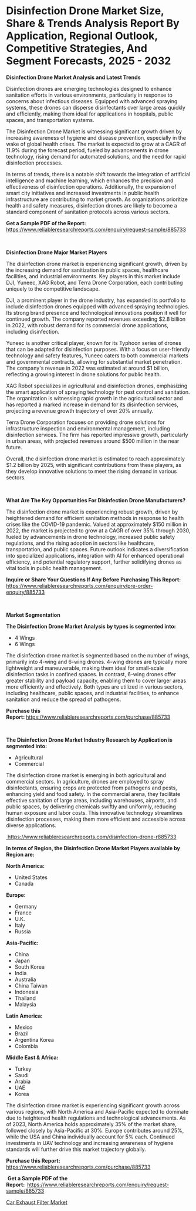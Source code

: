 <p><h1>Disinfection Drone Market Size, Share & Trends Analysis Report By Application, Regional Outlook, Competitive Strategies, And Segment Forecasts, 2025 - 2032</h1></p><p><strong>Disinfection Drone Market Analysis and Latest Trends</strong></p>
<p><p>Disinfection drones are emerging technologies designed to enhance sanitation efforts in various environments, particularly in response to concerns about infectious diseases. Equipped with advanced spraying systems, these drones can disperse disinfectants over large areas quickly and efficiently, making them ideal for applications in hospitals, public spaces, and transportation systems. </p><p>The Disinfection Drone Market is witnessing significant growth driven by increasing awareness of hygiene and disease prevention, especially in the wake of global health crises. The market is expected to grow at a CAGR of 11.9% during the forecast period, fueled by advancements in drone technology, rising demand for automated solutions, and the need for rapid disinfection processes. </p><p>In terms of trends, there is a notable shift towards the integration of artificial intelligence and machine learning, which enhances the precision and effectiveness of disinfection operations. Additionally, the expansion of smart city initiatives and increased investments in public health infrastructure are contributing to market growth. As organizations prioritize health and safety measures, disinfection drones are likely to become a standard component of sanitation protocols across various sectors.</p></p>
<p><strong>Get a Sample PDF of the Report:&nbsp;</strong> <a href="https://www.reliableresearchreports.com/enquiry/request-sample/885733?utm_campaign=2224&utm_medium=2&utm_source=Github&utm_content=ia&utm_term=30032025&utm_id=disinfection-drone">https://www.reliableresearchreports.com/enquiry/request-sample/885733</a></p>
<p>&nbsp;</p>
<p><strong>Disinfection Drone Major Market Players</strong></p>
<p><p>The disinfection drone market is experiencing significant growth, driven by the increasing demand for sanitization in public spaces, healthcare facilities, and industrial environments. Key players in this market include DJI, Yuneec, XAG Robot, and Terra Drone Corporation, each contributing uniquely to the competitive landscape.</p><p>DJI, a prominent player in the drone industry, has expanded its portfolio to include disinfection drones equipped with advanced spraying technologies. Its strong brand presence and technological innovations position it well for continued growth. The company reported revenues exceeding $2.8 billion in 2022, with robust demand for its commercial drone applications, including disinfection.</p><p>Yuneec is another critical player, known for its Typhoon series of drones that can be adapted for disinfection purposes. With a focus on user-friendly technology and safety features, Yuneec caters to both commercial markets and governmental contracts, allowing for substantial market penetration. The company's revenue in 2022 was estimated at around $1 billion, reflecting a growing interest in drone solutions for public health.</p><p>XAG Robot specializes in agricultural and disinfection drones, emphasizing the smart application of spraying technology for pest control and sanitation. The organization is witnessing rapid growth in the agricultural sector and has reported a marked increase in demand for its disinfection services, projecting a revenue growth trajectory of over 20% annually.</p><p>Terra Drone Corporation focuses on providing drone solutions for infrastructure inspection and environmental management, including disinfection services. The firm has reported impressive growth, particularly in urban areas, with projected revenues around $500 million in the near future.</p><p>Overall, the disinfection drone market is estimated to reach approximately $1.2 billion by 2025, with significant contributions from these players, as they develop innovative solutions to meet the rising demand in various sectors.</p></p>
<p>&nbsp;</p>
<p><strong>What Are The Key Opportunities For Disinfection Drone Manufacturers?</strong></p>
<p><p>The disinfection drone market is experiencing robust growth, driven by heightened demand for efficient sanitation methods in response to health crises like the COVID-19 pandemic. Valued at approximately $150 million in 2022, the market is projected to grow at a CAGR of over 35% through 2030, fueled by advancements in drone technology, increased public safety regulations, and the rising adoption in sectors like healthcare, transportation, and public spaces. Future outlook indicates a diversification into specialized applications, integration with AI for enhanced operational efficiency, and potential regulatory support, further solidifying drones as vital tools in public health management.</p></p>
<p><strong>Inquire or Share Your Questions If Any Before Purchasing This Report:</strong> <a href="https://www.reliableresearchreports.com/enquiry/pre-order-enquiry/885733?utm_campaign=2224&utm_medium=2&utm_source=Github&utm_content=ia&utm_term=30032025&utm_id=disinfection-drone">https://www.reliableresearchreports.com/enquiry/pre-order-enquiry/885733</a></p>
<p>&nbsp;</p>
<p><strong>Market Segmentation</strong></p>
<p><strong>The Disinfection Drone Market Analysis by types is segmented into:</strong></p>
<p><ul><li>4 Wings</li><li>6 Wings</li></ul></p>
<p><p>The disinfection drone market is segmented based on the number of wings, primarily into 4-wing and 6-wing drones. 4-wing drones are typically more lightweight and maneuverable, making them ideal for small-scale disinfection tasks in confined spaces. In contrast, 6-wing drones offer greater stability and payload capacity, enabling them to cover larger areas more efficiently and effectively. Both types are utilized in various sectors, including healthcare, public spaces, and industrial facilities, to enhance sanitation and reduce the spread of pathogens.</p></p>
<p><strong>Purchase this Report:&nbsp;</strong><a href="https://www.reliableresearchreports.com/purchase/885733?utm_campaign=2224&utm_medium=2&utm_source=Github&utm_content=ia&utm_term=30032025&utm_id=disinfection-drone">https://www.reliableresearchreports.com/purchase/885733</a></p>
<p>&nbsp;</p>
<p><strong>The Disinfection Drone Market Industry Research by Application is segmented into:</strong></p>
<p><ul><li>Agricultural</li><li>Commercial</li></ul></p>
<p><p>The disinfection drone market is emerging in both agricultural and commercial sectors. In agriculture, drones are employed to spray disinfectants, ensuring crops are protected from pathogens and pests, enhancing yield and food safety. In the commercial arena, they facilitate effective sanitation of large areas, including warehouses, airports, and public spaces, by delivering chemicals swiftly and uniformly, reducing human exposure and labor costs. This innovative technology streamlines disinfection processes, making them more efficient and accessible across diverse applications.</p></p>
<p><a href="https://www.reliableresearchreports.com/disinfection-drone-r885733?utm_campaign=2224&utm_medium=2&utm_source=Github&utm_content=ia&utm_term=30032025&utm_id=disinfection-drone">&nbsp;https://www.reliableresearchreports.com/disinfection-drone-r885733</a></p>
<p><strong>In terms of Region, the Disinfection Drone Market Players available by Region are:</strong></p>
<p>
    <p> <strong> North America: </strong>
        <ul>
            <li>United States</li>
            <li>Canada</li>
        </ul>
        </p> 
    <p> <strong> Europe: </strong>
        <ul>
            <li>Germany</li>
            <li>France</li>
            <li>U.K.</li>
            <li>Italy</li>
            <li>Russia</li>
        </ul>
        </p> 
    <p> <strong> Asia-Pacific: </strong>
        <ul>
            <li>China</li>
            <li>Japan</li>
            <li>South Korea</li>
            <li>India</li>
            <li>Australia</li>
            <li>China Taiwan</li>
            <li>Indonesia</li>
            <li>Thailand</li>
            <li>Malaysia</li>
        </ul>
        </p> 
    <p> <strong> Latin America: </strong>
        <ul>
            <li>Mexico</li>
            <li>Brazil</li>
            <li>Argentina Korea</li>
            <li>Colombia</li>
        </ul>
        </p> 
    <p> <strong> Middle East & Africa: </strong>
        <ul>
            <li>Turkey</li>
            <li>Saudi</li>
            <li>Arabia</li>
            <li>UAE</li>
            <li>Korea</li>
        </ul>
    </p>
    </p>
<p><p>The disinfection drone market is experiencing significant growth across various regions, with North America and Asia-Pacific expected to dominate due to heightened health regulations and technological advancements. As of 2023, North America holds approximately 35% of the market share, followed closely by Asia-Pacific at 30%. Europe contributes around 25%, while the USA and China individually account for 5% each. Continued investments in UAV technology and increasing awareness of hygiene standards will further drive this market trajectory globally.</p></p>
<p><strong>Purchase this Report: </strong><a href="https://www.reliableresearchreports.com/purchase/885733?utm_campaign=2224&utm_medium=2&utm_source=Github&utm_content=ia&utm_term=30032025&utm_id=disinfection-drone">https://www.reliableresearchreports.com/purchase/885733</a></p>
<p>&nbsp;<strong>Get a Sample PDF of the Report:&nbsp;&nbsp;</strong><a href="https://www.reliableresearchreports.com/enquiry/request-sample/885733?utm_campaign=2224&utm_medium=2&utm_source=Github&utm_content=ia&utm_term=30032025&utm_id=disinfection-drone">https://www.reliableresearchreports.com/enquiry/request-sample/885733</a></p>
<p><strong></strong></p>
<p><p><a href="https://github.com/bensemilia864/Market-Research-Report-List-1/blob/main/car-exhaust-filter-market.md?utm_campaign=2224&utm_medium=2&utm_source=Github&utm_content=ia&utm_term=30032025&utm_id=disinfection-drone">Car Exhaust Filter Market</a></p></p>